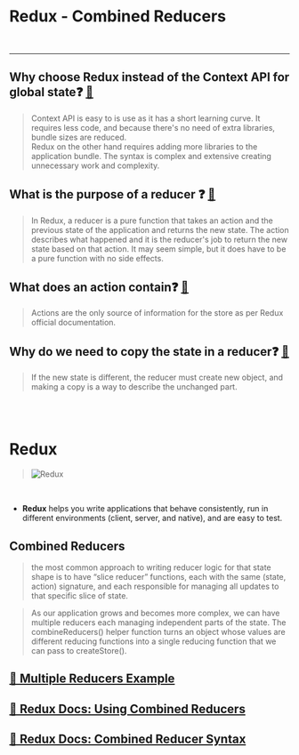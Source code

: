# Redux - Combined Reducers

<br>
<hr>

## Why choose Redux instead of the Context API for global state❓ [📁](https://www.codehousegroup.com/insight-and-inspiration/tech-stream/using-redux-and-context-api#:~:text=Context%20API%20is%20easy%20to,creating%20unnecessary%20work%20and%20complexity.)

> Context API is easy to is use as it has a short learning curve. It requires less code, and because there's no need of extra libraries, bundle sizes are reduced. <br>
> Redux on the other hand requires adding more libraries to the application bundle. The syntax is complex and extensive creating unnecessary work and complexity.

## What is the purpose of a reducer ❓ [📁](https://www.pluralsight.com/guides/how-to-write-redux-reducer)

> In Redux, a reducer is a pure function that takes an action and the previous state of the application and returns the new state. The action describes what happened and it is the reducer's job to return the new state based on that action. It may seem simple, but it does have to be a pure function with no side effects.

## What does an action contain❓ [📁](https://www.tutorialspoint.com/redux/redux_actions.htm#:~:text=Actions%20are%20the%20only%20source,from%20your%20application%20to%20store.&text=const%20ITEMS_REQUEST%20%3D%20'ITEMS_REQUEST'%3B,totally%20up%20to%20the%20developer.)

> Actions are the only source of information for the store as per Redux official documentation.

## Why do we need to copy the state in a reducer❓ [📁]()

> If the new state is different, the reducer must create new object, and making a copy is a way to describe the unchanged part.

<br>
<br>

# Redux

> ![Redux](https://labs.tadigital.com/wp-content/uploads/2020/04/getting-started-with-redux-1096x453.png)

<br>

- **Redux** helps you write applications that behave consistently, run in different environments (client, server, and native), and are easy to test.

## Combined Reducers

> the most common approach to writing reducer logic for that state shape is to have “slice reducer” functions, each with the same (state, action) signature, and each responsible for managing all updates to that specific slice of state.

> As our application grows and becomes more complex, we can have multiple reducers each managing independent parts of the state. The combineReducers() helper function turns an object whose values are different reducing functions into a single reducing function that we can pass to createStore().

## [🎥 Multiple Reducers Example](https://www.youtube.com/watch?v=gBER4Or86hE) <br>

## [📌 Redux Docs: Using Combined Reducers](https://redux.js.org/usage/structuring-reducers/using-combinereducers/) <br>

## [📌 Redux Docs: Combined Reducer Syntax](https://redux.js.org/api/combinereducers/) <br>
